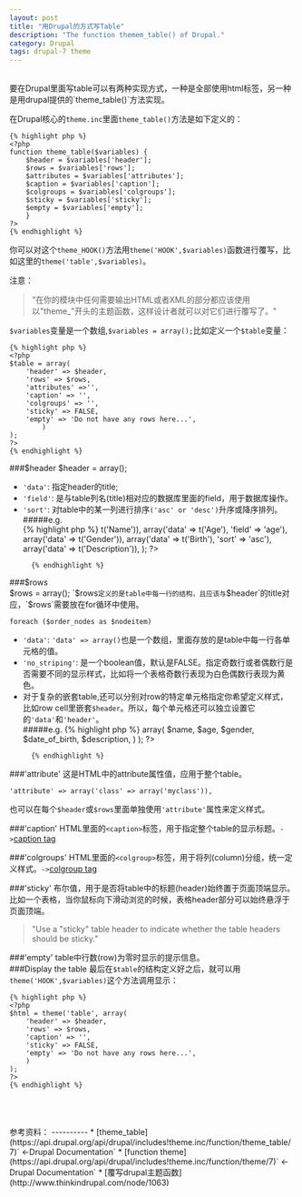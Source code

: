 ```yaml
---
layout: post
title: "用Drupal的方式写Table"
description: "The function themem_table() of Drupal."
category: Drupal
tags: drupal-7 theme
---
```

<br>
要在Drupal里面写table可以有两种实现方式，一种是全部使用html标签，另一种是用drupal提供的`theme_table()`方法实现。  

在Drupal核心的`theme.inc`里面`theme_table()`方法是如下定义的：  

	{% highlight php %}
	<?php
	function theme_table($variables) {
		$header = $variables['header'];
		$rows = $variables['rows'];
		$attributes = $variables['attributes'];
		$caption = $variables['caption'];
		$colgroups = $variables['colgroups'];
		$sticky = $variables['sticky'];
		$empty = $variables['empty'];
		}
	?>
	{% endhighlight %}  
你可以对这个`theme_HOOK()`方法用`theme('HOOK',$variables)`函数进行覆写，比如这里的`theme('table',$variables)`。  

注意：  
> "在你的模块中任何需要输出HTML或者XML的部分都应该使用以"theme_"开头的主题函数，这样设计者就可以对它们进行覆写了。"  

`$variables`变量是一个数组,`$variables = array();`比如定义一个`$table`变量：

	{% highlight php %}
	<?php
	$table = array(
        'header' => $header,
        'rows' => $rows,
		'attributes' =>'',
        'caption' => '', 
		'colgroups' => '',
        'sticky' => FALSE, 
        'empty' => 'Do not have any rows here...',
            )
    );  
	?>
	{% endhighlight %}
###$header
	$header = array();
* `'data'`: 指定header的title;  
* `'field'`: 是与table列名(title)相对应的数据库里面的field，用于数据库操作。  
* `'sort'`: 对table中的某一列进行排序`('asc' or 'desc')`升序或降序排列。  
#####e.g.  
		{% highlight php %}
	<?php
		$header = array(
        	array('data' => t('Name')),
        	array('data' => t('Age'), 'field' => 'age'),
        	array('data' => t('Gender')),
        	array('data' => t('Birth'), 'sort' => 'asc'),
        	array('data' => t('Description')),
    	);
	?>
		{% endhighlight %}

###$rows	
	$rows = array();
`$rows`定义的是table中每一行的结构，且应该与`$header`的title对应，`$rows`需要放在for循环中使用。  

	foreach ($order_nodes as $nodeitem)

* `'data'`: `'data' => array()`也是一个数组，里面存放的是table中每一行各单元格的值。  
* `'no_striping'`: 是一个boolean值，默认是FALSE。指定奇数行或者偶数行是否需要不同的显示样式，比如将一个表格奇数行表现为白色偶数行表现为黄色。  
* 对于复杂的嵌套table,还可以分别对row的特定单元格指定你希望定义样式，比如row cell里嵌套`$header`。所以，每个单元格还可以独立设置它的`'data'`和`'header'`。  
#####e.g.
		{% highlight php %}
	<?php
		$rows = array(
            'data' => array(
                $name,
                $age,
                $gender,
                $date_of_birth,
                $description,
            )
		);
	?>
		{% endhighlight %}

###'attribute'
这是HTML中的attribute属性值，应用于整个table。  

	'attribute' => array('class' => array('myclass')),
也可以在每个`$header`或`$rows`里面单独使用`'attribute'`属性来定义样式。

###'caption'
HTML里面的`<caption>`标签，用于指定整个table的显示标题。`->`[caption tag](http://www.w3schools.com/tags/tag_caption.asp)

###'colgroups'
HTML里面的`<colgroup>`标签，用于将列(column)分组，统一定义样式。`->`[colgroup tag](http://www.w3schools.com/tags/tag_colgroup.asp)

###'sticky'
布尔值，用于是否将table中的标题(header)始终置于页面顶端显示。比如一个表格，当你鼠标向下滑动浏览的时候，表格header部分可以始终悬浮于页面顶端。  
> "Use a "sticky" table header to indicate whether the table headers should be sticky."

###'empty'
table中行数(row)为零时显示的提示信息。  
###Display the table
最后在`$table`的结构定义好之后，就可以用`theme('HOOK',$variables)`这个方法调用显示：  

	{% highlight php %}
	<?php
	$html = theme('table', array(
        'header' => $header,
        'rows' => $rows,
        'caption' => '',
        'sticky' => FALSE,
        'empty' => 'Do not have any rows here...',
        )
    );
	?>
	{% endhighlight %}

<br/>
<br/>
<br/>
参考资料：
----------
* [theme_table](https://api.drupal.org/api/drupal/includes!theme.inc/function/theme_table/7)` <-Drupal Documentation`  
* [function theme](https://api.drupal.org/api/drupal/includes!theme.inc/function/theme/7)` <-Drupal Documentation`  
* [覆写drupal主题函数](http://www.thinkindrupal.com/node/1063)


